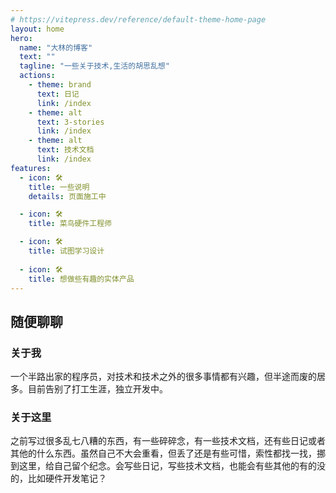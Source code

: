 ```yaml
---
# https://vitepress.dev/reference/default-theme-home-page
layout: home
hero:
  name: "大林的博客"
  text: ""
  tagline: "一些关于技术,生活的胡思乱想"
  actions:
    - theme: brand
      text: 日记
      link: /index
    - theme: alt
      text: 3-stories
      link: /index
    - theme: alt
      text: 技术文档
      link: /index
features:
  - icon: 🛠️
    title: 一些说明
    details: 页面施工中

  - icon: 🛠️
    title: 菜鸟硬件工程师

  - icon: 🛠️
    title: 试图学习设计
  
  - icon: 🛠️
    title: 想做些有趣的实体产品
---
```


## 随便聊聊

### 关于我

一个半路出家的程序员，对技术和技术之外的很多事情都有兴趣，但半途而废的居多。目前告别了打工生涯，独立开发中。

### 关于这里

之前写过很多乱七八糟的东西，有一些碎碎念，有一些技术文档，还有些日记或者其他的什么东西。虽然自己不大会重看，但丢了还是有些可惜，索性都找一找，挪到这里，给自己留个纪念。会写些日记，写些技术文档，也能会有些其他的有的没的，比如硬件开发笔记？
